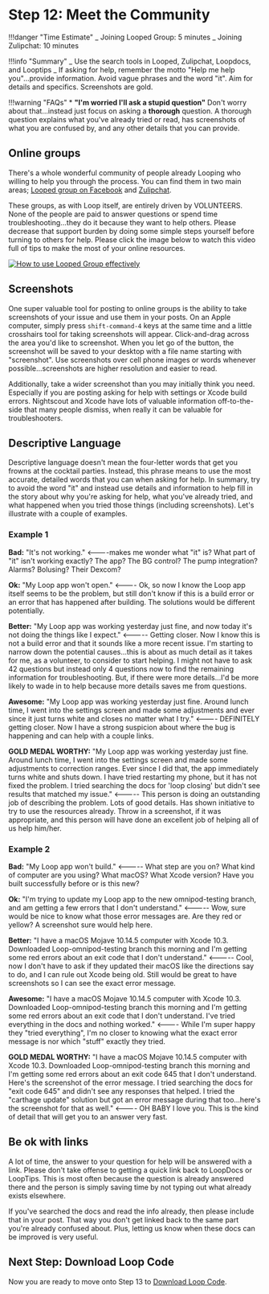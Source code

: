 # Step 12: Meet the Community

!!!danger "Time Estimate" _ Joining Looped Group: 5 minutes _ Joining Zulipchat:
10 minutes

!!!info "Summary" _ Use the search tools in Looped, Zulipchat, Loopdocs, and
Looptips _ If asking for help, remember the motto "Help me help you"...provide
information. Avoid vague phrases and the word "it". Aim for details and
specifics. Screenshots are gold.

!!!warning "FAQs" \* **"I'm worried I'll ask a stupid question"** Don't worry
about that...instead just focus on asking a **thorough** question. A thorough
question explains what you've already tried or read, has screenshots of what you
are confused by, and any other details that you can provide.

## Online groups

There's a whole wonderful community of people already Looping who willing to
help you through the process. You can find them in two main areas;
[Looped group on Facebook](https://www.facebook.com/groups/TheLoopedGroup/?fref=nf)
and [Zulipchat](https://loop.zulipchat.com).

These groups, as with Loop itself, are entirely driven by VOLUNTEERS. None of
the people are paid to answer questions or spend time troubleshooting...they do
it because they want to help others. Please decrease that support burden by
doing some simple steps yourself before turning to others for help. Please click
the image below to watch this video full of tips to make the most of your online
resources.

<a href="https://youtu.be/_vSN6C-Uo04" target="_blank"><img src="../img/looped-group.png"  title="How to use Looped Group effectively" /></a>

## Screenshots

One super valuable tool for posting to online groups is the ability to take
screenshots of your issue and use them in your posts. On an Apple computer,
simply press `shift-command-4` keys at the same time and a little crosshairs
tool for taking screenshots will appear. Click-and-drag across the area you'd
like to screenshot. When you let go of the button, the screenshot will be saved
to your desktop with a file name starting with "screenshot". Use screenshots
over cell phone images or words whenever possible...screenshots are higher
resolution and easier to read.

Additionally, take a wider screenshot than you may initially think you need.
Especially if you are posting asking for help with settings or Xcode build
errors. Nightscout and Xcode have lots of valuable information off-to-the-side
that many people dismiss, when really it can be valuable for troubleshooters.

## Descriptive Language

Descriptive language doesn't mean the four-letter words that get you frowns at
the cocktail parties. Instead, this phrase means to use the most accurate,
detailed words that you can when asking for help. In summary, try to avoid the
word "it" and instead use details and information to help fill in the story
about why you're asking for help, what you've already tried, and what happened
when you tried those things (including screenshots). Let's illustrate with a
couple of examples.

### Example 1

**Bad:** "It's not working." <----makes me wonder what "it" is? What part of
"it" isn't working exactly? The app? The BG control? The pump integration?
Alarms? Bolusing? Their Dexcom?

**Ok:** "My Loop app won't open." <---- Ok, so now I know the Loop app itself
seems to be the problem, but still don't know if this is a build error or an
error that has happened after building. The solutions would be different
potentially.

**Better:** "My Loop app was working yesterday just fine, and now today it's not
doing the things like I expect." <----- Getting closer. Now I know this is not a
build error and that it sounds like a more recent issue. I'm starting to narrow
down the potential causes...this is about as much detail as it takes for me, as
a volunteer, to consider to start helping. I might not have to ask 42 questions
but instead only 4 questions now to find the remaining information for
troubleshooting. But, if there were more details...I'd be more likely to wade in
to help because more details saves me from questions.

**Awesome:** "My Loop app was working yesterday just fine. Around lunch time, I
went into the settings screen and made some adjustments and ever since it just
turns white and closes no matter what I try." <---- DEFINITELY getting closer.
Now I have a strong suspicion about where the bug is happening and can help with
a couple links.

**GOLD MEDAL WORTHY:** "My Loop app was working yesterday just fine. Around
lunch time, I went into the settings screen and made some adjustments to
correction ranges. Ever since I did that, the app immediately turns white and
shuts down. I have tried restarting my phone, but it has not fixed the problem.
I tried searching the docs for 'loop closing' but didn't see results that
matched my issue." <----- This person is doing an outstanding job of describing
the problem. Lots of good details. Has shown initiative to try to use the
resources already. Throw in a screenshot, if it was appropriate, and this person
will have done an excellent job of helping all of us help him/her.

### Example 2

**Bad:** "My Loop app won't build." <----- What step are you on? What kind of
computer are you using? What macOS? What Xcode version? Have you built
successfully before or is this new?

**Ok:** "I'm trying to update my Loop app to the new omnipod-testing branch, and
am getting a few errors that I don't understand." <----- Wow, sure would be nice
to know what those error messages are. Are they red or yellow? A screenshot sure
would help here.

**Better:** "I have a macOS Mojave 10.14.5 computer with Xcode 10.3. Downloaded
Loop-omnipod-testing branch this morning and I'm getting some red errors about
an exit code that I don't understand." <----- Cool, now I don't have to ask if
they updated their macOS like the directions say to do, and I can rule out Xcode
being old. Still would be great to have screenshots so I can see the exact error
message.

**Awesome:** "I have a macOS Mojave 10.14.5 computer with Xcode 10.3. Downloaded
Loop-omnipod-testing branch this morning and I'm getting some red errors about
an exit code that I don't understand. I've tried everything in the docs and
nothing worked." <---- While I'm super happy they "tried everything", I'm no
closer to knowing what the exact error message is nor which "stuff" exactly they
tried.

**GOLD MEDAL WORTHY:** "I have a macOS Mojave 10.14.5 computer with Xcode 10.3.
Downloaded Loop-omnipod-testing branch this morning and I'm getting some red
errors about an exit code 645 that I don't understand. Here's the screenshot of
the error message. I tried searching the docs for "exit code 645" and didn't see
any responses that helped. I tried the "carthage update" solution but got an
error message during that too...here's the screenshot for that as well." <----
OH BABY I love you. This is the kind of detail that will get you to an answer
very fast.

## Be ok with links

A lot of time, the answer to your question for help will be answered with a
link. Please don't take offense to getting a quick link back to LoopDocs or
LoopTips. This is most often because the question is already answered there and
the person is simply saving time by not typing out what already exists
elsewhere.

If you've searched the docs and read the info already, then please include that
in your post. That way you don't get linked back to the same part you're already
confused about. Plus, letting us know when these docs can be improved is very
useful.

## Next Step: Download Loop Code

Now you are ready to move onto Step 13 to
[Download Loop Code](https://loopkit.github.io/loopdocs/build/step13/).
